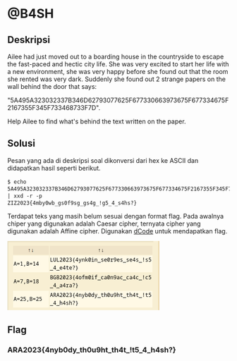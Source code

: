 # @B4SH

## Deskripsi

Ailee had just moved out to a boarding house in the countryside to escape the fast-paced and hectic city life. She was very excited to start her life with a new environment, she was very happy before she found out that the room she rented was very dark. Suddenly she found out 2 strange papers on the wall behind the door that says:

"5A495A323032337B346D62793077625F677330663973675F677334675F2167355F345F733468733F7D".

Help Ailee to find what's behind the text written on the paper.

## Solusi
Pesan yang ada di deskripsi soal dikonversi dari hex ke ASCII dan didapatkan hasil seperti berikut.

``` shell
$ echo 5A495A323032337B346D62793077625F677330663973675F677334675F2167355F345F733468733F7D | xxd -r -p
ZIZ2023{4mby0wb_gs0f9sg_gs4g_!g5_4_s4hs?}
```

Terdapat teks yang masih belum sesuai dengan format flag. Pada awalnya chiper yang digunakan adalah Caesar cipher, ternyata cipher yang digunakan adalah Affine cipher. Digunakan [dCode](https://www.dcode.fr/affine-cipher) untuk mendapatkan flag.

![Decoding result](./result.png)

## Flag
### ARA2023{4nyb0dy_th0u9ht_th4t_!t5_4_h4sh?}